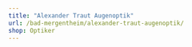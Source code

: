 ```yaml
---
title: "Alexander Traut Augenoptik"
url: /bad-mergentheim/alexander-traut-augenoptik/
shop: Optiker
---
```

